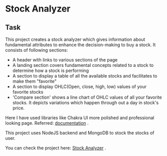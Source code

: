 # Stock Analyzer

## Task

This project creates a stock analyzer which gives information about fundamental attributes to enhance the decision-making to buy a stock. It consists of following sections:

- A header with links to various sections of the page
- A landing section covers fundamental concepts related to a stock to determine how a stock is performing
- A section to display a table of all the available stocks and facilitates to make them "favorite"
- A section to display OHLC(Open, close, high, low) values of your favorite stocks
- 'Compare section' shows a line chart of OHLC values of all your favorite stocks. It depicts variations which happen through out a day in stock's price.

Here I have used libraries like Chakra UI more polished and professional looking page. Referred: [documentation](https://chakra-ui.com/docs/components) .

This project uses NodeJS backend and MongoDB to stock the stocks of user.

You can check the project here:
[Stock Analyzer](https://react-stock-analyzer.onrender.com) .
